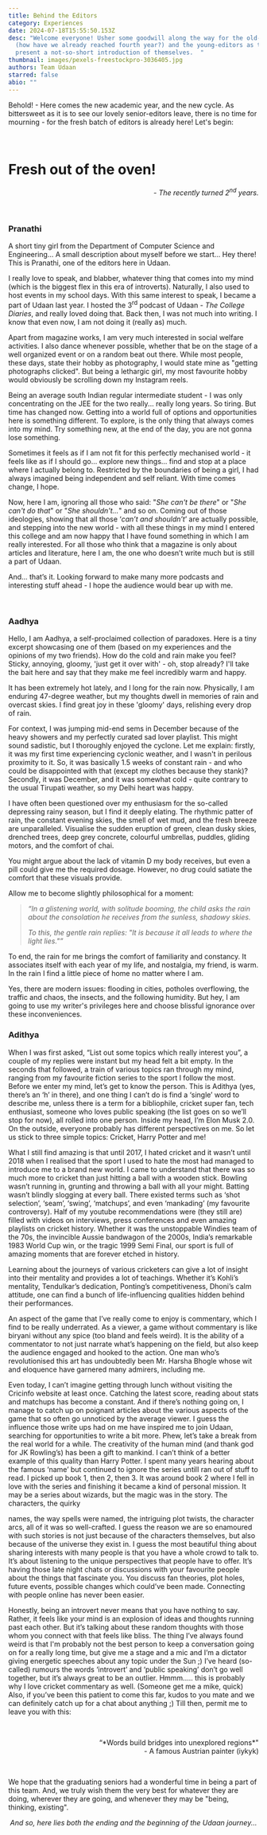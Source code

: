 ```yaml
---
title: Behind the Editors
category: Experiences
date: 2024-07-18T15:55:50.153Z
desc: "Welcome everyone! Usher some goodwill along the way for the old-timers
  (how have we already reached fourth year?) and the young-editors as they
  present a not-so-short introduction of themselves.  "
thumbnail: images/pexels-freestockpro-3036405.jpg
authors: Team Udaan
starred: false
abio: ""
---
```

Behold! - Here comes the new academic year, and the new cycle. As bittersweet as it is to see our lovely senior-editors leave, there is no time for mourning - for the fresh batch of editors is already here! Let's begin:

<br>

# Fresh out of the oven!

*<p align="right">- The recently turned 2<sup>nd</sup> years.</p>*

*<br>*

### Pranathi

A short tiny girl from the Department of Computer Science and Engineering... A small description about myself
before we start... Hey there! This is Pranathi, one of the editors here in Udaan.

I really love to speak, and blabber, whatever thing that comes into my mind (which is the biggest flex in this era of
introverts). Naturally, I also used to host events in my school days. With this same interest to speak, I became a part of Udaan last year. I hosted the 3<sup>rd</sup> podcast of Udaan - *The College Diaries*, and really loved doing that. Back then, I was not much into writing. I know that even now, I am not doing it (really as) much.

Apart from magazine works, I am very much interested in social welfare activities. I also dance whenever possible, whether that be on the stage of a well organized event or on a random beat out there. While most people, these days, state their hobby as photography, I would state mine as "getting photographs clicked". But being a lethargic girl, my most favourite hobby would obviously be scrolling down my Instagram reels.


Being an average south Indian regular intermediate student - I was only concentrating on the JEE
for the two really... really long years. So tiring. But time has changed now. Getting into a world
full of options and opportunities here is something different. To explore, is the only thing that
always comes into my mind. Try something new, at the end of the day, you are not gonna lose
something.

Sometimes it feels as if I am not fit for this perfectly mechanised world - it feels like as if I should go... explore new things... find and stop at a place where I actually belong to. Restricted by the boundaries of being a girl, I had always imagined being independent and self reliant. With time comes change, I hope.

Now, here I am, ignoring all those who said: "*She can't be there*" or "*She can't do that*" or "*She shouldn't...*" and so on. Coming out of those ideologies, showing that all those ‘*can’t and shouldn’t*’ are actually possible, and stepping into the new world - with all these things in my mind I entered this college and am now happy that I have found something in which I am really interested. For all those who think that a magazine is only about articles and literature, here I am, the one who doesn’t write much but is still a part of Udaan.


And... that’s it. Looking forward to make many more podcasts and interesting stuff ahead - I hope the audience would bear up with me.



<br>

### Aadhya

Hello, I am Aadhya, a self-proclaimed collection of paradoxes. Here is a tiny excerpt showcasing one of them (based on my experiences and the opinions of my two friends). How do the cold and rain make you feel? Sticky, annoying, gloomy, 'just get it over with' - oh, stop already? I'll take the bait here and say that they make me feel incredibly warm and happy.


It has been extremely hot lately, and I long for the rain now. Physically, I am enduring 47-degree weather, but my thoughts dwell in memories of rain and overcast skies. I find great joy in these 'gloomy' days, relishing every drop of rain.


For context, I was jumping mid-end sems in December because of the heavy showers and my perfectly curated sad lover playlist. This might sound sadistic, but I thoroughly enjoyed the cyclone. Let me explain: firstly, it was my first time experiencing cyclonic weather, and I wasn't in perilous proximity to it. So, it was basically 1.5 weeks of
constant rain - and who could be disappointed with that (except my clothes because they stank)? Secondly, it was December, and it was somewhat cold - quite contrary to the usual Tirupati weather, so my Delhi heart was happy.


I have often been questioned over my enthusiasm for the so-called depressing rainy season, but I find it deeply elating. The rhythmic patter of rain, the constant evening skies, the smell of wet mud, and the fresh breeze are unparalleled. Visualise the sudden eruption of green, clean dusky skies, drenched trees, deep grey concrete, colourful umbrellas, puddles, gliding motors, and the comfort of chai.


You might argue about the lack of vitamin D my body receives, but even a pill could give me the required dosage. However, no drug could satiate the comfort that these visuals provide.


Allow me to become slightly philosophical for a moment:

>
> *“In a glistening world, with solitude booming, the child asks the rain about the consolation he receives from the sunless, shadowy skies.*
>
> *To this, the gentle rain replies: "It is because it all leads to where the light lies."”*


To end, the rain for me brings the comfort of familiarity and constancy. It associates itself with each year of my life, and nostalgia, my friend, is warm. In the rain I find a little piece of home no matter where I am.

Yes, there are modern issues: flooding in cities, potholes overflowing, the traffic and chaos, the insects, and the following humidity. But hey, I am going to use my writer's privileges here and choose blissful ignorance over these inconveniences.



### Adithya

When I was first asked, “List out some topics which really interest you”, a couple of my replies
were instant but my head felt a bit empty. In the seconds that followed, a train of various topics
ran through my mind, ranging from my favourite fiction series to the sport I follow the most.
Before we enter my mind, let’s get to know the person. This is Adithya (yes, there’s an ‘h’ in
there), and one thing I can’t do is find a ‘single’ word to describe me, unless there is a term for a
bibliophile, cricket super fan, tech enthusiast, someone who loves public speaking (the list goes
on so we’ll stop for now), all rolled into one person. Inside my head, I’m Elon Musk 2.0. On the
outside, everyone probably has different perspectives on me. So let us stick to three simple
topics: Cricket, Harry Potter and me!


What I still find amazing is that until 2017, I hated cricket and it wasn’t until 2018 when I realised
that the sport I used to hate the most had managed to introduce me to a brand new world. I
came to understand that there was so much more to cricket than just hitting a ball with a
wooden stick. Bowling wasn’t running in, grunting and throwing a ball with all your might. Batting
wasn’t blindly slogging at every ball. There existed terms such as ‘shot selection’, ‘seam’,
‘swing’, ‘matchups’, and even ‘mankading’ (my favourite controversy). Half of my youtube
recommendations were (they still are) filled with videos on interviews, press conferences and
even amazing playlists on cricket history. Whether it was the unstoppable Windies team of the
70s, the invincible Aussie bandwagon of the 2000s, India’s remarkable 1983 World Cup win, or
the tragic 1999 Semi Final, our sport is full of amazing moments that are forever etched in
history.


Learning about the journeys of various cricketers can give a lot of insight into their mentality and
provides a lot of teachings. Whether it’s Kohli’s mentality, Tendulkar’s dedication, Ponting’s
competitiveness, Dhoni’s calm attitude, one can find a bunch of life-influencing qualities hidden
behind their performances.


An aspect of the game that I’ve really come to enjoy is commentary, which I find to be really
underrated. As a viewer, a game without commentary is like biryani without any spice (too bland
and feels weird). It is the ability of a commentator to not just narrate what’s happening on the
field, but also keep the audience engaged and hooked to the action. One man who’s
revolutionised this art has undoubtedly been Mr. Harsha Bhogle whose wit and eloquence have
garnered many admirers, including me.


Even today, I can’t imagine getting through lunch without visiting the Cricinfo website at least
once. Catching the latest score, reading about stats and matchups has become a constant. And
if there’s nothing going on, I manage to catch up on poignant articles about the various aspects
of the game that so often go unnoticed by the average viewer. I guess the influence those write
ups had on me have inspired me to join Udaan, searching for opportunities to write a bit more.
Phew, let’s take a break from the real world for a while. The creativity of the human mind (and
thank god for JK Rowling’s) has been a gift to mankind. I can’t think of a better example of this
quality than Harry Potter. I spent many years hearing about the famous ‘name’ but continued to
ignore the series untilI ran out of stuff to read. I picked up book 1, then 2, then 3. It was around
book 2 where I fell in love with the series and finishing it became a kind of personal mission. It
may be a series about wizards, but the magic was in the story. The characters, the quirky

names, the way spells were named, the intriguing plot twists, the character arcs, all of it was so
well-crafted. I guess the reason we are so enamoured with such stories is not just because of
the characters themselves, but also because of the universe they exist in. I guess the most
beautiful thing about sharing interests with many people is that you have a whole crowd to talk
to. It’s about listening to the unique perspectives that people have to offer. It’s having those late
night chats or discussions with your favourite people about the things that fascinate you. You
discuss fan theories, plot holes, future events, possible changes which could’ve been made.
Connecting with people online has never been easier.


Honestly, being an introvert never means that you have nothing to say. Rather, it feels like your
mind is an explosion of ideas and thoughts running past each other. But it’s talking about these
random thoughts with those whom you connect with that feels like bliss. The thing I’ve always
found weird is that I'm probably not the best person to keep a conversation going on for a really
long time, but give me a stage and a mic and I’m a dictator giving energetic speeches about any
topic under the Sun ;) I’ve heard (so-called) rumours the words ‘introvert’ and ‘public speaking’
don’t go well together, but it’s always great to be an outlier. Hmmm..... this is probably why I
love cricket commentary as well. (Someone get me a mike, quick) Also, if you’ve been this
patient to come this far, kudos to you mate and we can definitely catch up for a chat about
anything ;) Till then, permit me to leave you with this:

<br>
<p align="right">“*Words build bridges into unexplored regions*"<br>- A famous Austrian painter (iykyk)</p>



<br>

We hope that the graduating seniors had a wonderful time in being a part of this team. And, we truly wish them the very best for whatever they are doing, wherever they are going, and whenever they may be "being, thinking, existing".

<p align="center"><i>And so, here lies both the ending and the beginning of the Udaan journey...</i></p>